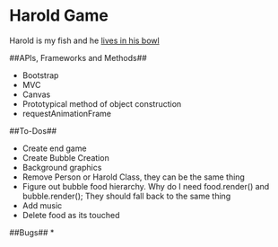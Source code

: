 # Harold Game
Harold is my fish and he [lives in his bowl](https://taylornodell.bandcamp.com/track/harolds-song)

##APIs, Frameworks and Methods##
* Bootstrap
* MVC
* Canvas
* Prototypical method of object construction
* requestAnimationFrame

##To-Dos##
* Create end game
* Create Bubble Creation
* Background graphics
* Remove Person or Harold Class, they can be the same thing
* Figure out bubble food hierarchy. Why do I need food.render() and bubble.render(); They should fall back to the same thing
* Add music
* Delete food as its touched

##Bugs##
*